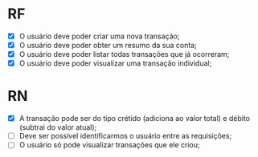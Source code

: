 # RF

- [x] O usuário deve poder criar uma nova transação;
- [x] O usuário deve poder obter um resumo da sua conta;
- [x] O usuário deve poder listar todas transações que já ocorreram;
- [x] O usuário deve poder visualizar uma transação individual;

# RN

- [x] A transação pode ser do tipo crétido (adiciona ao valor total) e débito (subtrai do valor atual);
- [ ] Deve ser possível identificarmos o usuário entre as requisições;
- [ ] O usuário só pode visualizar transações que ele criou;
